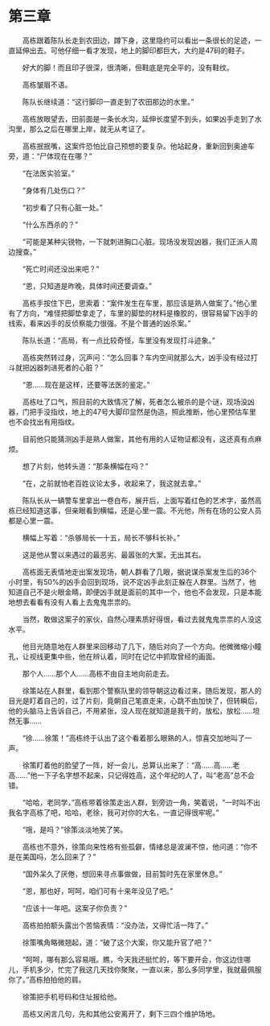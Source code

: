#  第三章

　　高栋跟着陈队长走到农田边，蹲下身，这里隐约可以看出一条很长的足迹，一直延伸出去。可他仔细一看才发现，地上的脚印都巨大，大约是47码的鞋子。

　　好大的脚！而且印子很深，很清晰，但鞋底是完全平的，没有鞋纹。

　　高栋皱眉不语。

　　陈队长继续道：“这行脚印一直走到了农田那边的水里。”

　　高栋放眼望去，田前面是一条长水沟，延伸长度望不到头，如果凶手走到了水沟里，那么之后在哪里上岸，就无从考证了。

　　高栋抿抿嘴，这案件恐怕比自己预想的要复杂。他站起身，重新回到奥迪车旁，道：“尸体现在在哪？”

　　“在法医实验室。”

　　“身体有几处伤口？”

　　“初步看了只有心脏一处。”

　　“什么东西杀的？”

　　“可能是某种尖锐物，一下就刺进胸口心脏。现场没发现凶器，我们正派人周边搜查。”

　　“死亡时间还没出来吧？”

　　“恩，只知道是昨晚，具体时间还要调查。”

　　高栋手按住下巴，思索着：“案件发生在车里，那应该是熟人做案了。”他心里有了方向，“难怪把脚垫拿走了，车里的脚垫的材料是橡胶的，很容易留下凶手的线索，看来凶手的反侦察能力很强。不是个普通的凶杀案。”

　　陈队长道：“高局，有一点比较奇怪，车里没有发现打斗迹象。”

　　高栋突然转过身，沉声问：“怎么回事？车内空间就那么大，凶手没有经过打斗就把凶器刺进死者的心脏？”

　　“恩……现在是这样，还要等法医的鉴定。”

　　高栋吐了口气，照目前的大致情况了解，死者怎么被杀的是个谜，现场没凶器，门把手没指纹，地上的47号大脚印显然是伪造，照此推断，他心里预估车里也不会找出有用指纹。

　　目前他只能猜测凶手是熟人做案，其他有用的人证物证都没有，这还真有点麻烦。

　　想了片刻，他转头道：“那条横幅在吗？”

　　“在，之前就怕老百姓议论太多，收起来了，我这就去拿。”

　　陈队长从一辆警车里拿出一卷白布，展开后，上面写着红色的艺术字，虽然高栋已经知道这事，但亲眼看到横幅，还是心里一震。不光他，所有在场的公安人员都是心里一震。

　　横幅上写着：“杀够局长一十五，局长不够科长补。”

　　这是他从警以来遇过的最恶劣、最嚣张的大案，无出其右。

　　高栋面无表情地走出案发现场，朝人群看了几眼，据说谋杀案发生后的36个小时里，有50%的凶手会回到现场，说不定凶手此刻正躲在人群里。当然了，他知道自己不是火眼金睛，即便凶手就是面前的其中一个，他也不会发现，只是本能地想去看看有没有人看上去鬼鬼祟祟的。

　　当然，敢做这案子的家伙，自然心理素质好得很，看过去就鬼鬼祟祟的人没这水平。

　　他目光随意地在人群里来回移动了几下，随后对向了一个方向。他微微缩小瞳孔，让视线更集中些，他在辨认着，同时在记忆中抓取曾经的画面。

　　那个人……那个人……高栋不由自主地向前走去。

　　徐策站在人群里，看到那个警察队里的领导朝这边看过来，随后发现，那人的目光是盯着自己的，过了片刻，竟朝自己笔直走来，心跳不由加快了，但转瞬后，他的头脑马上告诉自己，不用紧张，没人现在就知道是我干的，放松，放松……坦然无事……

　　“徐……徐策！”高栋终于认出了这个看着那么眼熟的人，惊喜交加地叫了一声。

　　徐策盯着他的脸望了一阵，好一会儿，总算认出来了：“高……高……老高……”他一下子名字想不起来，只记得姓高，这个年纪的人了，叫“老高”总不会错。

　　“哈哈，老同学，”高栋带着徐策走出人群，到旁边一角，笑着说，“一时叫不出我名字高栋了吧，哈哈，老徐，我可对你的大名，一直记得很牢呢。”

　　“哦，是吗？”徐策淡淡地笑了笑。

　　高栋也不意外，徐策向来性格有些孤僻，情绪总是波澜不惊，他问道：“你不是在美国吗，怎么回来了？”

　　“国外呆久了厌倦，想回来寻点事做做，目前暂时先在家里休息。”

　　“恩，那也好，呵呵，咱们可有十来年没见了吧。”

　　“应该十一年吧。这案子你负责？”

　　高栋拍拍额头露出个苦恼表情：“没办法，又得忙活一阵了。”

　　徐策嘴角略微翘起，道：“破了这个大案，你又能升官了吧？”

　　“呵呵，哪有那么容易哦。瞧，今天我还挺忙的，等下要开会，你这边住哪儿，手机多少，忙完了我这几天找你聚聚，一直以来，那么多同学里，我就最佩服你了。”高栋拍拍他的肩。

　　徐策把手机号码和住址报给他。

　　高栋又闲言几句，先和其他公安离开了，剩下三四个维护场地。

